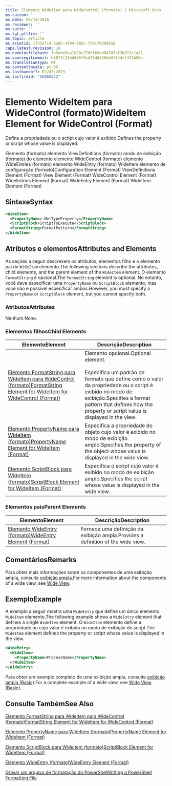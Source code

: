 ```yaml
---
title: Elemento WideItem para WideControl (formato) | Microsoft Docs
ms.custom: ''
ms.date: 09/13/2016
ms.reviewer: ''
ms.suite: ''
ms.tgt_pltfrm: ''
ms.topic: article
ms.assetid: 17352fc4-ba83-4f04-86bc-f591765d85a8
caps.latest.revision: 18
ms.openlocfilehash: fa9eda3ea1028c27dbfb3eb04747af3b817c1a81
ms.sourcegitcommit: b6871f21bd666f9cd71dd336bb3f844cf472b56c
ms.translationtype: MT
ms.contentlocale: pt-BR
ms.lasthandoff: 02/03/2019
ms.locfileid: "56862622"
---
```

# <a name="wideitem-element-for-widecontrol-format"></a><span data-ttu-id="17b06-102">Elemento WideItem para WideControl (formato)</span><span class="sxs-lookup"><span data-stu-id="17b06-102">WideItem Element for WideControl (Format)</span></span>

<span data-ttu-id="17b06-103">Define a propriedade ou o script cujo valor é exibido.</span><span class="sxs-lookup"><span data-stu-id="17b06-103">Defines the property or script whose value is displayed.</span></span>

<span data-ttu-id="17b06-104">Elemento (formato) elemento ViewDefinitions (formato) modo de exibição (formato) do elemento elemento WideControl (formato) elemento WideEntries (formato) elemento WideEntry (formato) WideItem elemento de configuração (formato)</span><span class="sxs-lookup"><span data-stu-id="17b06-104">Configuration Element (Format) ViewDefinitions Element (Format) View Element (Format) WideControl Element (Format) WideEntries Element (Format) WideEntry Element (Format) WideItem Element (Format)</span></span>

## <a name="syntax"></a><span data-ttu-id="17b06-105">Sintaxe</span><span class="sxs-lookup"><span data-stu-id="17b06-105">Syntax</span></span>

```xml
<WideItem>
  <PropertyName>.NetTypeProperty</PropertyName>
  <ScriptBlock>ScriptToExecute</ScriptBlock>
  <FormatString>FormatPattern</FormatString>
</WideItem>
```

## <a name="attributes-and-elements"></a><span data-ttu-id="17b06-106">Atributos e elementos</span><span class="sxs-lookup"><span data-stu-id="17b06-106">Attributes and Elements</span></span>

<span data-ttu-id="17b06-107">As seções a seguir descrevem os atributos, elementos filho e o elemento pai do `WideItem` elemento.</span><span class="sxs-lookup"><span data-stu-id="17b06-107">The following sections describe the attributes, child elements, and the parent element of the `WideItem` element.</span></span> <span data-ttu-id="17b06-108">O elemento `FormatString` é opcional.</span><span class="sxs-lookup"><span data-stu-id="17b06-108">The `FormatString` element is optional.</span></span> <span data-ttu-id="17b06-109">No entanto, você deve especificar uma `PropertyName` ou `ScriptBlock` elemento, mas você não é possível especificar ambos.</span><span class="sxs-lookup"><span data-stu-id="17b06-109">However, you must specify a `PropertyName` or `ScriptBlock` element, but you cannot specify both.</span></span>

### <a name="attributes"></a><span data-ttu-id="17b06-110">Atributos</span><span class="sxs-lookup"><span data-stu-id="17b06-110">Attributes</span></span>

<span data-ttu-id="17b06-111">Nenhum.</span><span class="sxs-lookup"><span data-stu-id="17b06-111">None.</span></span>

### <a name="child-elements"></a><span data-ttu-id="17b06-112">Elementos filhos</span><span class="sxs-lookup"><span data-stu-id="17b06-112">Child Elements</span></span>

|<span data-ttu-id="17b06-113">Elemento</span><span class="sxs-lookup"><span data-stu-id="17b06-113">Element</span></span>|<span data-ttu-id="17b06-114">Descrição</span><span class="sxs-lookup"><span data-stu-id="17b06-114">Description</span></span>|
|-------------|-----------------|
|[<span data-ttu-id="17b06-115">Elemento FormatString para WideItem para WideControl (formato)</span><span class="sxs-lookup"><span data-stu-id="17b06-115">FormatString Element for WideItem for WideControl (Format)</span></span>](./formatstring-element-for-wideitem-for-widecontrol-format.md)|<span data-ttu-id="17b06-116">Elemento opcional.</span><span class="sxs-lookup"><span data-stu-id="17b06-116">Optional element.</span></span><br /><br /> <span data-ttu-id="17b06-117">Especifica um padrão de formato que define como o valor da propriedade ou o script é exibido no modo de exibição.</span><span class="sxs-lookup"><span data-stu-id="17b06-117">Specifies a format pattern that defines how the property or script value is displayed in the view.</span></span>|
|[<span data-ttu-id="17b06-118">Elemento PropertyName para WideItem (formato)</span><span class="sxs-lookup"><span data-stu-id="17b06-118">PropertyName Element for WideItem (Format)</span></span>](./propertyname-element-for-wideitem-for-widecontrol-format.md)|<span data-ttu-id="17b06-119">Especifica a propriedade do objeto cujo valor é exibido no modo de exibição amplo.</span><span class="sxs-lookup"><span data-stu-id="17b06-119">Specifies the property of the object whose value is displayed in the wide view.</span></span>|
|[<span data-ttu-id="17b06-120">Elemento ScriptBlock para WideItem (formato)</span><span class="sxs-lookup"><span data-stu-id="17b06-120">ScriptBlock Element for WideItem (Format)</span></span>](./scriptblock-element-for-wideitem-for-widecontrol-format.md)|<span data-ttu-id="17b06-121">Especifica o script cujo valor é exibido no modo de exibição amplo.</span><span class="sxs-lookup"><span data-stu-id="17b06-121">Specifies the script whose value is displayed in the wide view.</span></span>|

### <a name="parent-elements"></a><span data-ttu-id="17b06-122">Elementos pais</span><span class="sxs-lookup"><span data-stu-id="17b06-122">Parent Elements</span></span>

|<span data-ttu-id="17b06-123">Elemento</span><span class="sxs-lookup"><span data-stu-id="17b06-123">Element</span></span>|<span data-ttu-id="17b06-124">Descrição</span><span class="sxs-lookup"><span data-stu-id="17b06-124">Description</span></span>|
|-------------|-----------------|
|[<span data-ttu-id="17b06-125">Elemento WideEntry (formato)</span><span class="sxs-lookup"><span data-stu-id="17b06-125">WideEntry Element (Format)</span></span>](./wideentry-element-for-widecontrol-format.md)|<span data-ttu-id="17b06-126">Fornece uma definição da exibição ampla.</span><span class="sxs-lookup"><span data-stu-id="17b06-126">Provides a definition of the wide view.</span></span>|

## <a name="remarks"></a><span data-ttu-id="17b06-127">Comentários</span><span class="sxs-lookup"><span data-stu-id="17b06-127">Remarks</span></span>

<span data-ttu-id="17b06-128">Para obter mais informações sobre os componentes de uma exibição ampla, consulte [exibição ampla](./creating-a-wide-view.md).</span><span class="sxs-lookup"><span data-stu-id="17b06-128">For more information about the components of a wide view, see [Wide View](./creating-a-wide-view.md).</span></span>

## <a name="example"></a><span data-ttu-id="17b06-129">Exemplo</span><span class="sxs-lookup"><span data-stu-id="17b06-129">Example</span></span>

<span data-ttu-id="17b06-130">A exemplo a seguir mostra uma `WideEntry` que define um único elemento `WideItem` elemento.</span><span class="sxs-lookup"><span data-stu-id="17b06-130">The following example shows a `WideEntry` element that defines a single `WideItem` element.</span></span> <span data-ttu-id="17b06-131">O `WideItem` elemento define a propriedade ou cujo valor é exibido no modo de exibição de script.</span><span class="sxs-lookup"><span data-stu-id="17b06-131">The `WideItem` element defines the property or script whose value is displayed in the view.</span></span>

```xml
<WideEntry>
  <WideItem>
    <PropertyName>ProcessName</PropertyName>
  </WideItem>
</WideEntry>
```

<span data-ttu-id="17b06-132">Para obter um exemplo completo de uma exibição ampla, consulte [exibição ampla (Basic)](./wide-view-basic.md).</span><span class="sxs-lookup"><span data-stu-id="17b06-132">For a complete example of a wide view, see [Wide View (Basic)](./wide-view-basic.md).</span></span>

## <a name="see-also"></a><span data-ttu-id="17b06-133">Consulte Também</span><span class="sxs-lookup"><span data-stu-id="17b06-133">See Also</span></span>

[<span data-ttu-id="17b06-134">Elemento FormatString para WideItem para WideControl (formato)</span><span class="sxs-lookup"><span data-stu-id="17b06-134">FormatString Element for WideItem for WideControl (Format)</span></span>](./formatstring-element-for-wideitem-for-widecontrol-format.md)

[<span data-ttu-id="17b06-135">Elemento PropertyName para WideItem (formato)</span><span class="sxs-lookup"><span data-stu-id="17b06-135">PropertyName Element for WideItem (Format)</span></span>](./propertyname-element-for-wideitem-for-widecontrol-format.md)

[<span data-ttu-id="17b06-136">Elemento ScriptBlock para WideItem (formato)</span><span class="sxs-lookup"><span data-stu-id="17b06-136">ScriptBlock Element for WideItem (Format)</span></span>](./scriptblock-element-for-wideitem-for-widecontrol-format.md)

[<span data-ttu-id="17b06-137">Elemento WideEntry (formato)</span><span class="sxs-lookup"><span data-stu-id="17b06-137">WideEntry Element (Format)</span></span>](./wideentry-element-for-widecontrol-format.md)

[<span data-ttu-id="17b06-138">Gravar um arquivo de formatação do PowerShell</span><span class="sxs-lookup"><span data-stu-id="17b06-138">Writing a PowerShell Formatting File</span></span>](./writing-a-powershell-formatting-file.md)

